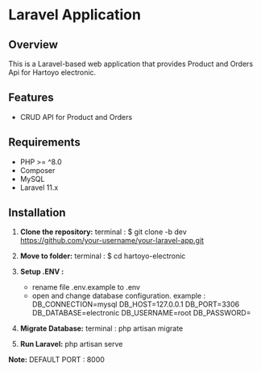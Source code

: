 # Laravel Application

## Overview

This is a Laravel-based web application that provides Product and Orders Api for Hartoyo electronic. 

## Features

- CRUD API for Product and Orders

## Requirements

- PHP >= ^8.0
- Composer
- MySQL
- Laravel 11.x

## Installation

1. **Clone the repository:**
terminal :
   $ git clone -b dev https://github.com/your-username/your-laravel-app.git 

2. **Move to folder:**
terminal :
   $ cd hartoyo-electronic

4. **Setup .ENV :**
   - rename file .env.example to .env 
   - open and change database configuration. example :
DB_CONNECTION=mysql
DB_HOST=127.0.0.1
DB_PORT=3306
DB_DATABASE=electronic
DB_USERNAME=root
DB_PASSWORD=     

5. **Migrate Database:**
terminal :
   php artisan migrate

6. **Run Laravel:**
    php artisan serve

 **Note:**
 DEFAULT PORT : 8000